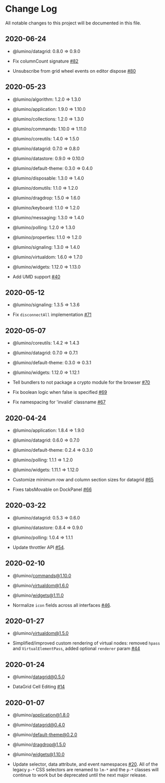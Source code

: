 # Change Log

All notable changes to this project will be documented in this file.

## 2020-06-24

- @lumino/datagrid: 0.8.0 => 0.9.0

- Fix columnCount signature  [#82](https://github.com/jupyterlab/lumino/pull/82)
- Unsubscribe from grid wheel events on editor dispose  [#80](https://github.com/jupyterlab/lumino/pull/70)


## 2020-05-23

 - @lumino/algorithm: 1.2.0 => 1.3.0
 - @lumino/application: 1.9.0 => 1.10.0
 - @lumino/collections: 1.2.0 => 1.3.0
 - @lumino/commands: 1.10.0 => 1.11.0
 - @lumino/coreutils: 1.4.0 => 1.5.0
 - @lumino/datagrid: 0.7.0 => 0.8.0
 - @lumino/datastore: 0.9.0 => 0.10.0
 - @lumino/default-theme: 0.3.0 => 0.4.0
 - @lumino/disposable: 1.3.0 => 1.4.0
 - @lumino/domutils: 1.1.0 => 1.2.0
 - @lumino/dragdrop: 1.5.0 => 1.6.0
 - @lumino/keyboard: 1.1.0 => 1.2.0
 - @lumino/messaging: 1.3.0 => 1.4.0
 - @lumino/polling: 1.2.0 => 1.3.0
 - @lumino/properties: 1.1.0 => 1.2.0
 - @lumino/signaling: 1.3.0 => 1.4.0
 - @lumino/virtualdom: 1.6.0 => 1.7.0
 - @lumino/widgets: 1.12.0 => 1.13.0

 - Add UMD support [#40](https://github.com/jupyterlab/lumino/pull/40)


## 2020-05-12

- @lumino/signaling: 1.3.5 => 1.3.6

- Fix `disconnectAll` implementation [#71](https://github.com/jupyterlab/lumino/pull/71)


## 2020-05-07

 - @lumino/coreutils: 1.4.2 => 1.4.3
 - @lumino/datagrid: 0.7.0 => 0.7.1
 - @lumino/default-theme: 0.3.0 => 0.3.1
 - @lumino/widgets: 1.12.0 => 1.12.1

- Tell bundlers to not package a crypto module for the browser [#70](https://github.com/jupyterlab/lumino/pull/70)
- Fix boolean logic when false is specified [#69](https://github.com/jupyterlab/lumino/pull/69)
- Fix namespacing for 'invalid' classname [#67](https://github.com/jupyterlab/lumino/pull/67)


## 2020-04-24

 - @lumino/application: 1.8.4 => 1.9.0
 - @lumino/datagrid: 0.6.0 => 0.7.0
 - @lumino/default-theme: 0.2.4 => 0.3.0
 - @lumino/polling: 1.1.1 => 1.2.0
 - @lumino/widgets: 1.11.1 => 1.12.0

 - Customize minimum row and column section sizes for datagrid [#65](https://github.com/jupyterlab/lumino/pull/65)
 - Fixes tabsMovable on DockPanel [#66](https://github.com/jupyterlab/lumino/pull/66)


## 2020-03-22

 - @lumino/datagrid: 0.5.3 => 0.6.0
 - @lumino/datastore: 0.8.4 => 0.9.0
 - @lumino/polling: 1.0.4 => 1.1.1

 - Update throttler API [#54](https://github.com/jupyterlab/lumino/pull/54).


## 2020-02-10

 - @lumino/commands@1.10.0
 - @lumino/virtualdom@1.6.0
 - @lumino/widgets@1.11.0

 - Normalize `icon` fields across all interfaces [#46](https://github.com/jupyterlab/lumino/pull/46).


## 2020-01-27

- @lumino/virtualdom@1.5.0

- Simplified/improved custom rendering of virtual nodes: removed `hpass` and `VirtualElementPass`, added optional `renderer` param [#44](https://github.com/jupyterlab/lumino/pull/44)


## 2020-01-24
 - @lumino/datagrid@0.5.0

 - DataGrid Cell Editing [#14](https://github.com/jupyterlab/lumino/pull/14)


## 2020-01-07

 - @lumino/application@1.8.0
 - @lumino/datagrid@0.4.0
 - @lumino/default-theme@0.2.0
 - @lumino/dragdrop@1.5.0
 - @lumino/widgets@1.10.0

- Update selector, data attribute, and event namespaces [#20](https://github.com/jupyterlab/lumino/pull/20).  All of the legacy `p-*` CSS selectors are renamed to `lm-*` and the `p-*` classes will continue to work but be deprecated until the next major release.
